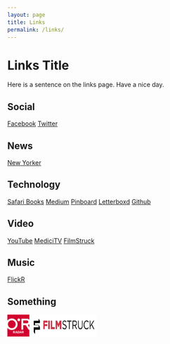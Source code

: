 ```yaml
---
layout: page
title: Links
permalink: /links/
---
```


# Links Title

Here is a sentence on the links page.
Have a nice day.

## Social
[Facebook](http://www.facebook.com)
[Twitter](http://www.twitter.com)

## News
[New Yorker](http://www.newyorker.com)

## Technology
[Safari Books](http://www.safaribooksonline.com)
[Medium](http://medium.com)
[Pinboard](http://pinboard.com)
[Letterboxd](http://letterboxd.com)
[Github](http://www.github.com)

## Video
[YouTube](http://youtube.com)
[MediciTV](http://www.medici.tv)
[FilmStruck](http://www.filmstruck.com)

## Music
[FlickR](http://www.flickr.com)

## Something
<a href="http://www.safaribooksonline.com"><img src="/images/oreilly.jpeg" height="50" width="50"></a>
<a href="http://www.filmstruck.com"><img src="/images/filmstruck.png" height="50" width="150"></a>

